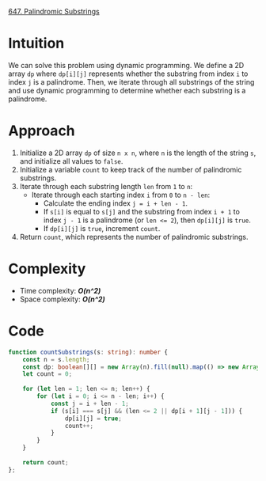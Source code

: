 [647. Palindromic Substrings](https://leetcode.com/problems/palindromic-substrings/)

# Intuition

We can solve this problem using dynamic programming. We define a 2D array `dp` where `dp[i][j]` represents whether the substring from index `i` to index `j` is a palindrome. Then, we iterate through all substrings of the string and use dynamic programming to determine whether each substring is a palindrome.

# Approach

1. Initialize a 2D array `dp` of size `n x n`, where `n` is the length of the string `s`, and initialize all values to `false`.
2. Initialize a variable `count` to keep track of the number of palindromic substrings.
3. Iterate through each substring length `len` from `1` to `n`:
   - Iterate through each starting index `i` from `0` to `n - len`:
     - Calculate the ending index `j = i + len - 1`.
     - If `s[i]` is equal to `s[j]` and the substring from index `i + 1` to index `j - 1` is a palindrome (or `len <= 2`), then `dp[i][j]` is `true`.
     - If `dp[i][j]` is `true`, increment `count`.
4. Return `count`, which represents the number of palindromic substrings.

# Complexity

- Time complexity: ***O(n^2)***
- Space complexity: ***O(n^2)***

# Code

```typescript
function countSubstrings(s: string): number {
    const n = s.length;
    const dp: boolean[][] = new Array(n).fill(null).map(() => new Array(n).fill(false));
    let count = 0;
    
    for (let len = 1; len <= n; len++) {
        for (let i = 0; i <= n - len; i++) {
            const j = i + len - 1;
            if (s[i] === s[j] && (len <= 2 || dp[i + 1][j - 1])) {
                dp[i][j] = true;
                count++;
            }
        }
    }
    
    return count;
};

```